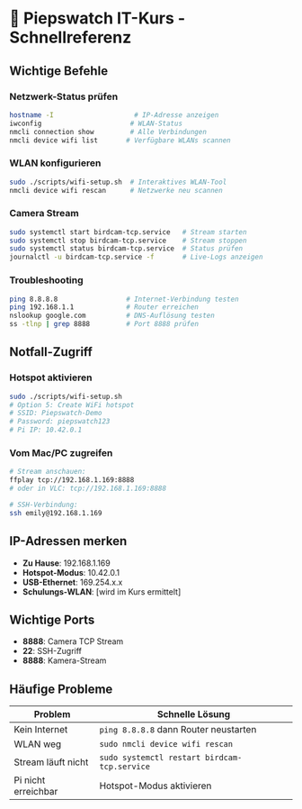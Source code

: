 # 🚀 Piepswatch IT-Kurs - Schnellreferenz

## Wichtige Befehle

### Netzwerk-Status prüfen
```bash
hostname -I                    # IP-Adresse anzeigen
iwconfig                      # WLAN-Status
nmcli connection show         # Alle Verbindungen
nmcli device wifi list       # Verfügbare WLANs scannen
```

### WLAN konfigurieren  
```bash
sudo ./scripts/wifi-setup.sh  # Interaktives WLAN-Tool
nmcli device wifi rescan      # Netzwerke neu scannen
```

### Camera Stream
```bash
sudo systemctl start birdcam-tcp.service   # Stream starten
sudo systemctl stop birdcam-tcp.service    # Stream stoppen
sudo systemctl status birdcam-tcp.service  # Status prüfen
journalctl -u birdcam-tcp.service -f       # Live-Logs anzeigen
```

### Troubleshooting
```bash
ping 8.8.8.8                 # Internet-Verbindung testen
ping 192.168.1.1             # Router erreichen
nslookup google.com          # DNS-Auflösung testen
ss -tlnp | grep 8888         # Port 8888 prüfen
```

## Notfall-Zugriff

### Hotspot aktivieren
```bash
sudo ./scripts/wifi-setup.sh
# Option 5: Create WiFi hotspot
# SSID: Piepswatch-Demo
# Password: piepswatch123
# Pi IP: 10.42.0.1
```

### Vom Mac/PC zugreifen
```bash
# Stream anschauen:
ffplay tcp://192.168.1.169:8888
# oder in VLC: tcp://192.168.1.169:8888

# SSH-Verbindung:
ssh emily@192.168.1.169
```

## IP-Adressen merken

- **Zu Hause**: 192.168.1.169
- **Hotspot-Modus**: 10.42.0.1  
- **USB-Ethernet**: 169.254.x.x
- **Schulungs-WLAN**: [wird im Kurs ermittelt]

## Wichtige Ports

- **8888**: Camera TCP Stream
- **22**: SSH-Zugriff
- **8888**: Kamera-Stream

## Häufige Probleme

| Problem | Schnelle Lösung |
|---------|----------------|
| Kein Internet | `ping 8.8.8.8` dann Router neustarten |
| WLAN weg | `sudo nmcli device wifi rescan` |
| Stream läuft nicht | `sudo systemctl restart birdcam-tcp.service` |
| Pi nicht erreichbar | Hotspot-Modus aktivieren |
